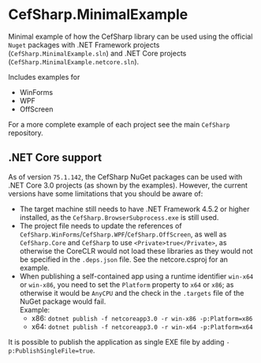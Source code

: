 # CefSharp.MinimalExample

Minimal example of how the CefSharp library can be used using the official `Nuget` packages with .NET Framework
projects (`CefSharp.MinimalExample.sln`) and .NET Core projects (`CefSharp.MinimalExample.netcore.sln`). 

Includes examples for
- WinForms
- WPF
- OffScreen
 

For a more complete example of each project see the main `CefSharp` repository.

## .NET Core support
As of version `75.1.142`, the CefSharp NuGet packages can be used with .NET Core 3.0 projects (as shown by the examples). However, the current versions have some limitations that you should be aware of:
- The target machine still needs to have .NET Framework 4.5.2 or higher installed, as the `CefSharp.BrowserSubprocess.exe` is still used.
- The project file needs to update the references of `CefSharp.WinForms`/`CefSharp.WPF`/`CefSharp.OffScreen`, as well as `CefSharp.Core` and `CefSharp` to use `<Private>true</Private>`, as otherwise the CoreCLR would not load these libraries as they would not be specified in the `.deps.json` file. See the netcore.csproj for an example. 
- When publishing a self-contained app using a runtime identifier `win-x64` or `win-x86`, you need to set the `Platform` property to `x64` or `x86`; as otherwise it would be `AnyCPU` and the check in the `.targets` file of the NuGet package would fail.<br>
  Example:
  - x86: `dotnet publish -f netcoreapp3.0 -r win-x86 -p:Platform=x86`
  - x64: `dotnet publish -f netcoreapp3.0 -r win-x64 -p:Platform=x64`

It is possible to publish the application as single EXE file by adding `-p:PublishSingleFile=true`.
